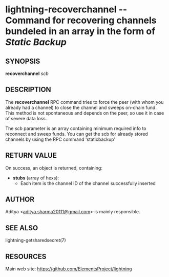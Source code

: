 lightning-recoverchannel -- Command for recovering channels bundeled in an array in the form of *Static Backup*
===============================================================================================================

SYNOPSIS
--------

**recoverchannel** *scb*

DESCRIPTION
-----------

The **recoverchannel** RPC command tries to force the peer (with whom you
already had a channel) to close the channel and sweeps on-chain fund. This
method is not spontaneous and depends on the peer, so use it in case of
severe data loss.

The *scb* parameter is an array containing minimum required info to
reconnect and sweep funds. You can get the scb for already stored channels
by using the RPC command 'staticbackup'


RETURN VALUE
------------

On success, an object is returned, containing:

- **stubs** (array of hexs):
  - Each item is the channel ID of the channel successfully inserted


AUTHOR
------

Aditya <<aditya.sharma20111@gmail.com>> is mainly responsible.

SEE ALSO
--------

lightning-getsharedsecret(7)

RESOURCES
---------

Main web site: <https://github.com/ElementsProject/lightning>

[comment]: # ( SHA256STAMP:9cfaa9eb4609b36accc3e3b12a352c00ddd402307e4461f4df274146d12f6eb0)
